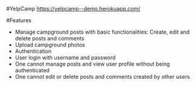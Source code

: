 #YelpCamp
https://yelpcamp--demo.herokuapp.com/

#Features
-  Manage campground posts with basic functionalities: Create, edit and delete posts and comments
-  Upload campground photos
- Authentication
- User login with username and password
-  One cannot manage posts and view user profile without being authenticated
-  One cannot edit or delete posts and comments created by other users
